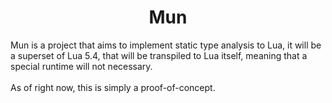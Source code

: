 <h1 style="text-align: center">
Mun
</h1>
Mun is a project that aims to implement static type analysis to Lua, it will be a superset of Lua 5.4, that will be transpiled to Lua itself, meaning that a special runtime will not necessary.
<br><br>
As of right now, this is simply a proof-of-concept.